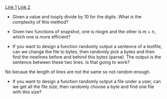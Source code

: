 [Link 1](https://productive-horse-bb0.notion.site/Roblox-Karat-2021-5-2022-2-9b07dcbba3634de080c3854c1293d0dc)
[Link 2](https://www.jianshu.com/p/fdbcba5fe5bc)

- Given a value and looply divide by 10 for the digits. What is the complexity of this method?

- Given two functions of snapshot, one is nlogm and the other is m + n, which one is more efficient?

- If you want to design a function randomly output a sentence of a textfile, can we change the file to bytes, then randomly pick a bytes and then find the newlines before and behind this bytes (parse). The output is the sentence between these two lines. Is that going to work?

No becaue the length of lines are not the same so not random enough.

- If you want to design a function randomly output a file under a user, can we get all the file size, then randomly choose a byte and find one file with this size?
